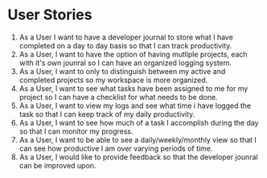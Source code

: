 # User Stories
1. As a User I want to have a developer journal to store what I have completed on a day to day basis so that I can track productivity.
2. As a User, I want to have the option of having mutliple projects, each with it's own jounral so I can have an organized logging system.
3. As a User, I want to only to distinguish between my active and completed projects so my workspace is more organized.
4. As a User, I want to see what tasks have been assigned to me for my project so I can have a checklist for what needs to be done.
5. As a User, I want to view my logs and see what time i have logged the task so that I can keep track of my daily productivity.
6. As a User, I want to see how much of a task I accomplish during the day so that I can monitor my progress.
7. As a User, I want to be able to see a daily/weekly/monthly view so that I can see how productive I am over varying periods of time.
8. As a User, I would like to provide feedback so that the developer jounral can be improved upon.
